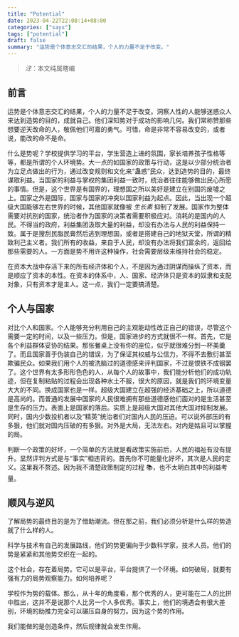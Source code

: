 ```yaml
---
title: "Potential"
date: 2023-04-22T22:08:14+08:00
categories: ["says"]
tags: ["potential"]
draft: false
summary: "运势是个体意志交汇的结果，个人的力量不足于改变。"
---
```


>    *注*：本文纯属瞎编

## 前言

运势是个体意志交汇的结果，个人的力量不足于改变。洞察人性的人能够迷惑众人来达到造势的目的，成就自己。他们深知势对于成功的影响几何。我们常称赞那些想要逆天改命的人，敬佩他们可嘉的勇气。可惜，命是非常不容易改变的，或者说，能改的命不是命。

什么是势呢？学校提供学习的平台，学生营造上进的氛围，家长培养孩子性格等等，都是所谓的个人环境势。大一点的如国家的政策与行动，这是以少部分统治者为立足点做出的行为，通过改变规则和文化来“蛊惑”民众，达到造势的目的，最终谋取利益。当国家的利益与掌权的集团利益一致时，统治者往往能够做出民心所愿的事情。但是，这个世界是有国界的，理想国之所以美好是建立在别国的废墟之上。国家之外是国际，国家与国家的冲突以国家利益为起点。因此，当出现一个超级大国能够左右世界的时候，其他国家就像被 *生长素* 抑制了发展。国家作为整体需要对抗别的国家，统治者作为国家的决策者需要积极应对。消耗的是国内的人民。不得当的政府，利益集团汲取大量的利益，却没有办法与人民的利益保持一致。属于是搜刮民脂民膏然后逃到理想国，或者是搭建自己的地狱天堂，所谓的精致利己主义者。我们所有的收益，来自于人民，却没有办法将我们富余的，返回给那些需要的人。一方面是势不用许这种操作，社会需要层级来维持社会的稳定。

在资本大战中存活下来的所有经济体和个人，不是因为通过阴谋而操纵了资本，而是顺应了资本的本性。在资本的体系中，人、国家、经济体只是资本的奴隶和支配对象，只有资本才是主人。这一点，我们一定要搞清楚。

## 个人与国家

对比个人和国家。个人能够充分利用自己的主观能动性改正自己的错误，尽管这个需要一定的时间，以及一些压力。但是，国家进步的方式就很不一样。首先，它是各个利益群体妥协的结果。那张餐桌上没有你的座位，似乎就很难分到一杯美羹了。而且国家善于伪装自己的错误，为了保证其权威与公信力，不得不去敷衍甚至欺骗民众。如果我们用个人的被洗脑过的道德感来评判国家，不过是恨铁不成钢罢了。这个世界有太多形形色色的人，从每个人的故事中，我们能分析他们的成功轨迹，但在复制粘贴的过程会出现各种水土不服，很大的原因，就是我们的环境变量大大的不同。换成国家也是一样。超级大国建立在超强的经济基础之上，所以道德是高尚的。而普通的发展中国家的人民很难拥有那些道德感他们面对的是生活甚至是生存的压力。表面上是国家的落后。实质上是超级大国对其他大国对抑制发展。同时，国内少数投机者以及“精英”统治者们对国内人民的压迫。可以说外部压的有多狠，他们就对国内压破的有多狠。对外是大局，无法左右。对内是姑且可以掌握的局。

判断一个政策的好坏，一个简单的方法就是看政策实施前后，人民的福祉有没有提升。显然评判方式是与“事实”相违背的。首先你不可能量化好坏，其次是人民的定义。这里我不赘述。因为我不清楚政策制定的过程 📚，也不太明白其中的利益考量。

## 顺风与逆风

了解局势的最终目的是为了借助潮流。但在那之前，我们必须分析是什么样的势造就了什么样的人。

科学与技术有自己的发展路线，他们的势更偏向于少数科学家，技术人员。他们的势是紧紧和其他势交织在一起的。

这个社会，存在着局势。它可以是平台，平台提供了一个环境。如何破局，就要有强有力的局势观察能力。如何培养呢？

学校作为势的载体。那么，从十年的角度看，那个优秀的人，更可能在二人的比拼中胜出，这并不是说那个人比另一个人多优秀。事实上，他们的境遇会有很大差别，环境的助推力完全可以碾压自身的努力。因为这个势的作用。

我们能做的是创造条件，然后规律就会发生作用。





